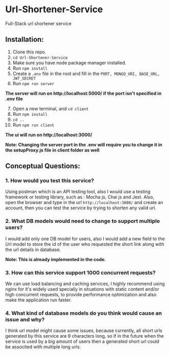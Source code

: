 
# Url-Shortener-Service
Full-Stack url shortener service

## Installation:

1. Clone this repo.
2. `cd Url-Shortener-Service`
3. Make sure you have node package manager installed.
4. Run `npm install`
5. Create a `.env` file in the root and fill in the ```PORT, MONGO_URI, BASE_URL, JWT_SECRET```
6. Run `npm run server`

**The server will run on http://localhost:5000/ if the port isn't specified in .env file**

7. Open a new terminal, and `cd client`
8. Run `npm install`
9. `cd ..`
10. Run `npm run client`

**The ui will run on http://localhost:3000/**

**Note: Changing the server port in the .env will require you to change it in the setupProxy.js file in client folder as well**

## Conceptual Questions: 

### 1. How would you test this service? 
Using postman which is an API testing tool, also I would use a testing framework or testing library, such as : Mocha js, Chai js and Jest.
Also, open the browser and type in the url `http://localhost:3000/` and create an account, then you can test the service by trying to shorten any valid url.

### 2. What DB models would need to change to support multiple users? 
I would add only one DB model for users, also I would add a new field to the Url model to store the id of the user who requested the short link along with the url details in database.

**Note: This is already implemented in the code.**

### 3. How can this service support 1000 concurrent requests? 
We can use load balancing and caching services, I highly recommend using nginx for it's widely used specially in situations with static content and/or high concurrent requests, to provide performance optimization and also make the application run faster. 

### 4. What kind of database models do you think would cause an issue and why? 
I think url model might cause some issues, because currently, all short urls generated by this service are 9 characters long, so if in the future when the service is used by a big amount of users then a generated short url could be associted with multiple long urls.
